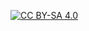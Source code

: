 [![CC BY-SA 4.0][cc-by-nc-nd-shield]][cc-by-nc-nd]

[cc-by-nc-nd]: https://creativecommons.org/licenses/by-nc-nd/4.0/
[cc-by-nc-nd-shield]: https://img.shields.io/badge/licence-CC%20BY--NC--ND%204.0-green